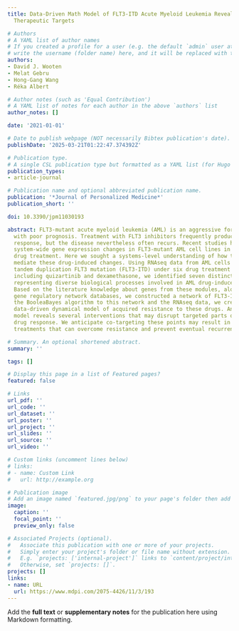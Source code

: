 ```yaml
---
title: Data-Driven Math Model of FLT3-ITD Acute Myeloid Leukemia Reveals Potential
  Therapeutic Targets

# Authors
# A YAML list of author names
# If you created a profile for a user (e.g. the default `admin` user at `content/authors/admin/`), 
# write the username (folder name) here, and it will be replaced with their full name and linked to their profile.
authors:
- David J. Wooten
- Melat Gebru
- Hong-Gang Wang
- Réka Albert

# Author notes (such as 'Equal Contribution')
# A YAML list of notes for each author in the above `authors` list
author_notes: []

date: '2021-01-01'

# Date to publish webpage (NOT necessarily Bibtex publication's date).
publishDate: '2025-03-21T01:22:47.374392Z'

# Publication type.
# A single CSL publication type but formatted as a YAML list (for Hugo requirements).
publication_types:
- article-journal

# Publication name and optional abbreviated publication name.
publication: '*Journal of Personalized Medicine*'
publication_short: ''

doi: 10.3390/jpm11030193

abstract: FLT3-mutant acute myeloid leukemia (AML) is an aggressive form of leukemia
  with poor prognosis. Treatment with FLT3 inhibitors frequently produces a clinical
  response, but the disease nevertheless often recurs. Recent studies have revealed
  system-wide gene expression changes in FLT3-mutant AML cell lines in response to
  drug treatment. Here we sought a systems-level understanding of how these cells
  mediate these drug-induced changes. Using RNAseq data from AML cells with an internal
  tandem duplication FLT3 mutation (FLT3-ITD) under six drug treatment conditions
  including quizartinib and dexamethasone, we identified seven distinct gene programs
  representing diverse biological processes involved in AML drug-induced changes.
  Based on the literature knowledge about genes from these modules, along with public
  gene regulatory network databases, we constructed a network of FLT3-ITD AML. Applying
  the BooleaBayes algorithm to this network and the RNAseq data, we created a probabilistic,
  data-driven dynamical model of acquired resistance to these drugs. Analysis of this
  model reveals several interventions that may disrupt targeted parts of the system-wide
  drug response. We anticipate co-targeting these points may result in synergistic
  treatments that can overcome resistance and prevent eventual recurrence.

# Summary. An optional shortened abstract.
summary: ''

tags: []

# Display this page in a list of Featured pages?
featured: false

# Links
url_pdf: ''
url_code: ''
url_dataset: ''
url_poster: ''
url_project: ''
url_slides: ''
url_source: ''
url_video: ''

# Custom links (uncomment lines below)
# links:
# - name: Custom Link
#   url: http://example.org

# Publication image
# Add an image named `featured.jpg/png` to your page's folder then add a caption below.
image:
  caption: ''
  focal_point: ''
  preview_only: false

# Associated Projects (optional).
#   Associate this publication with one or more of your projects.
#   Simply enter your project's folder or file name without extension.
#   E.g. `projects: ['internal-project']` links to `content/project/internal-project/index.md`.
#   Otherwise, set `projects: []`.
projects: []
links:
- name: URL
  url: https://www.mdpi.com/2075-4426/11/3/193
---
```


Add the **full text** or **supplementary notes** for the publication here using Markdown formatting.
